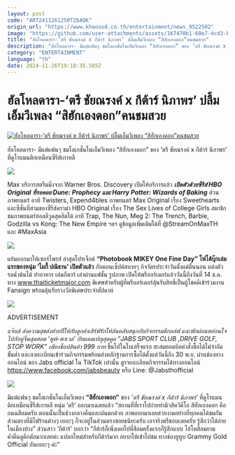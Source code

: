 ```yaml
---
layout: post
code: "ART2411261250TZ6AQK"
origin_url: "https://www.khaosod.co.th/entertainment/news_9522502"
image: "https://github.com/user-attachments/assets/167470b1-60e7-4cd3-ba56-8b543f6a4b23"
title: "ฮัลโหลดารา-‘ตรี ชัยณรงค์ x กีต้าร์ นิภาพร’ ปลื้มเอ็มวีเพลง “สิฮักเองดอก”คนชมสวย"
description: "ฮัลโหลดารา- มีแต่แฟนๆ ชมโลเกชั่นในเอ็มวีเพลง “สิฮักเองดอก” ของ ‘ตรี ชัยณรงค์ x กีต้าร์ นิภาพร’ ที่ดูโรแมนติกเหมือนซีรีส์เกาหลี"
category: "ENTERTAINMENT"
language: "th"
date: 2024-11-26T19:18:35.585Z
---
```


# ฮัลโหลดารา-‘ตรี ชัยณรงค์ x กีต้าร์ นิภาพร’ ปลื้มเอ็มวีเพลง “สิฮักเองดอก”คนชมสวย

[![ฮัลโหลดารา-‘ตรี ชัยณรงค์ x กีต้าร์ นิภาพร’ ปลื้มเอ็มวีเพลง “สิฮักเองดอก”คนชมสวย](https://www.khaosod.co.th/wpapp/uploads/2024/11/Ma-1.jpg "ฮัลโหลดารา-‘ตรี ชัยณรงค์ x กีต้าร์ นิภาพร’ ปลื้มเอ็มวีเพลง “สิฮักเองดอก”คนชมสวย")](https://www.khaosod.co.th/wpapp/uploads/2024/11/Ma-1.jpg)

ฮัลโหลดารา- มีแต่แฟนๆ ชมโลเกชั่นในเอ็มวีเพลง “สิฮักเองดอก” ของ ‘ตรี ชัยณรงค์ x กีต้าร์ นิภาพร’ ที่ดูโรแมนติกเหมือนซีรีส์เกาหลี

![](https://www.khaosod.co.th/wpapp/uploads/2024/11/Max1-1.jpg)

Max บริการสตรีมมิ่งจาก Warner Bros. Discovery เปิดให้บริการแล้ว _**เปิดตัวด้วยซีรีส์ HBO Original ที่รอคอย Dune: Prophecy และ Harry Potter: Wizards of Baking**_ ส่วนภาพยนตร์ อาทิ Twisters, Expend4bles ภาพยนตร์ Max Original เรื่อง Sweethearts และซีซั่นที่สามของซีรีส์ดราม่า HBO Original เรื่อง The Sex Lives of College Girls สมาชิกชมภาพยนตร์ฮอลลีวูดสุดฮิตได้ อาทิ Trap, The Nun, Meg 2: The Trench, Barbie, Godzilla vs Kong: The New Empire ฯลฯ ดูข้อมูลเพิ่มเติมได้ที่ @StreamOnMaxTH และ #MaxAsia

![](https://www.khaosod.co.th/wpapp/uploads/2024/11/ไมกี้-ปณิธาน.jpg)

แย้มออกมาให้เซอร์ไพรส์ ล่าสุดโปรเจ็กต์ **“Photobook MIKEY One Fine Day” โฟโต้บุ๊กเล่มแรกของหนุ่ม ‘ไมกี้ ปณิธาน’ เปิดตัวแล้ว** กับคอนเซ็ปต์สบายๆ กิจวัตรประจำวันตั้งแต่ตื่นนอน แต่งตัว รดน้ำต้นไม้ ทำอาหาร เล่นกีตาร์ เล่าผ่านแฟชั่น รูปภาพ เปิดให้พรีออร์เดอร์แล้ววันนี้ถึงวันที่ 14 ธ.ค. ทาง www.thaiticketmajor.com พิเศษสำหรับผู้ที่พรีออร์เดอร์ลุ้นรับสิทธิ์เป็นผู้โชคดีเข้าร่วมงาน Fansign พร้อมลุ้นรับรางวัลพิเศษประจำสัปดาห์

![](https://www.khaosod.co.th/wpapp/uploads/2024/11/พูห์-พาเวล.jpg)

ADVERTISEMENT

_แจ๊บส์ ส่งความสุขส่งท้ายปีให้กับลูกค้าเสิร์ฟรักให้ล้นคลับสนุกกับกิจกรรมตีกอล์ฟ และพักผ่อนหย่อนใจ ไปกับคู่จิ้นสุดฮอต ‘พูห์-พาเวล’ กับแคมเปญสุดคูล “JABS SPORT CLUB ,DRIVE GOLF, STOP WORK” เพียงช็อปสินค้า 999 บาท_ ขึ้นไปในใบเสร็จแรก สะสมยอดบิลคำสั่งซื้อได้ไม่จำกัดขั้นต่ำ และลงทะเบียนเข้าร่วมกิจกรรมพร้อมส่งหลักฐานการซื้อได้ตั้งแต่วันนี้ถึง 30 พ.ย. ผ่านช่องทางออนไลน์ ของ Jabs official ใน TikTok เท่านั้น ดูรายละเอียดกิจกรรมได้ทางออนไลน์ https://www.facebook.com/jabsbeauty หรือ Line: @Jabsthofficial

![](https://www.khaosod.co.th/wpapp/uploads/2024/11/เอ็มวีเพลง-สิฮักเองดอก.jpg)

มีแต่แฟนๆ ชมโลเกชั่นในเอ็มวีเพลง **“สิฮักเองดอก”** ของ _‘ตรี ชัยณรงค์ x กีต้าร์ นิภาพร’_ ที่ดูโรแมนติกเหมือนซีรีส์เกาหลี หนุ่ม ‘ตรี’ ออกมาเฉลยแล้ว “สถานที่ที่เราไปถ่ายทำมิวสิควิดีโอ สิฮักเองดอก คือถนนสีลมครับ ตอนนั้นเป็นช่วงกลางคืนและฝนตกด้วย ภาพออกมาเลยสวยงามอย่างที่ทุกคนได้ชมกัน ส่วนตรงที่มีไฟร้านต่างๆ เยอะๆ ก็จะอยู่ในส่วนตรงซอยธนิยะครับ เอาจริงตรีชอบเลยครับ รู้สึกว่าได้ถ่ายในเมืองบ้าง” ส่วนสาว ‘กีต้าร์’ บอกว่า “กีต้าร์ก็เพิ่งเคยไปที่สีลมครั้งแรกก็รู้สึกแบบ โอ้โหสีลมยามค่ำคืนดูคึกคักมากเลยค่ะ แปลกใหม่สำหรับกีต้าร์มาก อยากให้เข้าไปชม ทางช่องยูทูบ Grammy Gold Official กันเยอะๆ ค่ะ”